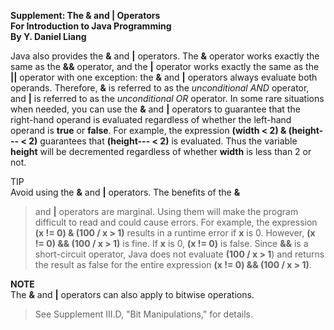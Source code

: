 **Supplement: The & and \| Operators\
For Introduction to Java Programming\
By Y. Daniel Liang**

Java also provides the **&** and **\|** operators. The **&** operator
works exactly the same as the **&&** operator, and the **\|** operator
works exactly the same as the **\|\|** operator with one exception: the
**&** and **\|** operators always evaluate both operands. Therefore,
**&** is referred to as the *unconditional AND* operator, and **\|** is
referred to as the *unconditional OR* operator. In some rare situations
when needed, you can use the **&** and **\|** operators to guarantee
that the right-hand operand is evaluated regardless of whether the
left-hand operand is **true** or **false**. For example, the expression
**(width \< 2) & (height--- \< 2)** guarantees that **(height--- \< 2)**
is evaluated. Thus the variable **height** will be decremented
regardless of whether **width** is less than 2 or not.

TIP  
Avoid using the **&** and **\|** operators. The benefits of the **&**
> and **\|** operators are marginal. Using them will make the program
> difficult to read and could cause errors. For example, the expression
> **(x != 0) & (100 / x \> 1)** results in a runtime error if **x** is
> 0. However, **(x != 0) && (100 / x \> 1)** is fine. If **x** is 0,
> **(x != 0)** is false. Since **&&** is a short-circuit operator, Java
> does not evaluate **(100 / x \> 1**) and returns the result as false
> for the entire expression **(x != 0) && (100 / x \> 1)**.

**NOTE**  
The **&** and **\|** operators can also apply to bitwise operations.
> See Supplement III.D, "Bit Manipulations," for details.
